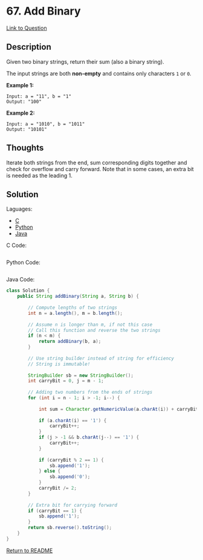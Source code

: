 # 67. Add Binary
[Link to Question](https://leetcode.com/problems/add-binary/)

## Description

Given two binary strings, return their sum (also a binary string).

The input strings are both **non-empty** and contains only characters `1` or `0`.

**Example 1:**

```
Input: a = "11", b = "1"
Output: "100"
```

**Example 2:**

```
Input: a = "1010", b = "1011"
Output: "10101"
```

## Thoughts

Iterate both strings from the end, sum corresponding digits together and check for overflow and carry forward. Note that in some cases, an extra bit is needed as the leading 1.



## Solution

Laguages:

- [C](#C)
- [Python](#python)
- [Java](#java)

<div id="C"></div>C Code:

```C

```

<div id="python"></div>Python Code:

```python

```

<div id="java"></div>Java Code:

```java
class Solution {
    public String addBinary(String a, String b) {
    
        // Compute lengths of two strings
        int n = a.length(), m = b.length();
        
        // Assume n is longer than m, if not this case
        // Call this function and reverse the two strings
        if (n < m) {
            return addBinary(b, a);
        }
        
        // Use string builder instead of string for efficiency
        // String is immutable!
        
        StringBuilder sb = new StringBuilder();
        int carryBit = 0, j = m - 1;
        
        // Adding two numbers from the ends of strings
        for (int i = n - 1; i > -1; i--) {
            
            int sum = Character.getNumericValue(a.charAt(i)) + carryBit;
            
            if (a.charAt(i) == '1') {
                carryBit++;
            }
            if (j > -1 && b.charAt(j--) == '1') {
                carryBit++;
            }
            
            if (carryBit % 2 == 1) {
                sb.append('1');
            } else {
                sb.append('0');
            }
            carryBit /= 2;
        }
        
        // Extra bit for carrying forward
        if (carryBit == 1) {
            sb.append('1');
        }
        return sb.reverse().toString();
    }
}
```

[Return to README](./../README.md)
